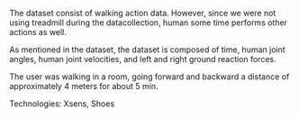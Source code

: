 The dataset consist of walking action data. However, since we were not using treadmill during the datacollection, human some time performs other actions as well.

As mentioned in the dataset, the dataset is composed of time, human joint angles, human joint velocities, and left and right ground reaction forces.

The user was walking in a room, going forward and backward a distance of approximately 4 meters for about 5 min.

Technologies: Xsens, Shoes

